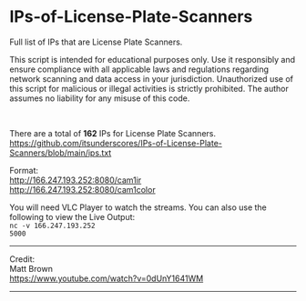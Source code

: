 # IPs-of-License-Plate-Scanners
Full list of IPs that are License Plate Scanners.<br>

This script is intended for educational purposes only. Use it responsibly and ensure compliance with all applicable laws and regulations regarding network scanning and data access in your jurisdiction. Unauthorized use of this script for malicious or illegal activities is strictly prohibited. The author assumes no liability for any misuse of this code.

<br>

There are a total of <b>162</b> IPs for License Plate Scanners.<br>
https://github.com/itsunderscores/IPs-of-License-Plate-Scanners/blob/main/ips.txt<br>

Format: <br>
http://166.247.193.252:8080/cam1ir<br>
http://166.247.193.252:8080/cam1color<br>

You will need VLC Player to watch the streams. You can also use the following to view the Live Output:<br>
<code>nc -v 166.247.193.252 5000</code>

<hr>

Credit: <br>
Matt Brown<br>
https://www.youtube.com/watch?v=0dUnY1641WM

<hr>

